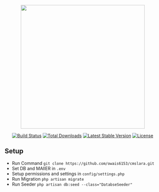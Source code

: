 <p align="center"><a href="https://laravel.com" target="_blank"><img src="https://raw.githubusercontent.com/laravel/art/master/logo-lockup/5%20SVG/2%20CMYK/1%20Full%20Color/laravel-logolockup-cmyk-red.svg" width="400"></a></p>

<p align="center">
<a href="https://travis-ci.org/laravel/framework"><img src="https://travis-ci.org/laravel/framework.svg" alt="Build Status"></a>
<a href="https://packagist.org/packages/laravel/framework"><img src="https://img.shields.io/packagist/dt/laravel/framework" alt="Total Downloads"></a>
<a href="https://packagist.org/packages/laravel/framework"><img src="https://img.shields.io/packagist/v/laravel/framework" alt="Latest Stable Version"></a>
<a href="https://packagist.org/packages/laravel/framework"><img src="https://img.shields.io/packagist/l/laravel/framework" alt="License"></a>
</p>

## Setup
 <ul>
    <li>
     Run Command
     <code>git clone https://github.com/owais6153/cmslara.git</code>
    </li>
    <li>
        Set DB and MAIlER in <code>.env</code>
    </li>
    <li>
        Setup permissions and settings in <code>config/settings.php</code>
    </li>    
    <li>
     Run Migration
     <code>php artisan migrate</code>
    </li> 
    <li>
     Run Seeder
     <code>php artisan db:seed --class="DatabseSeeder"</code>
    </li>
 </ul>

